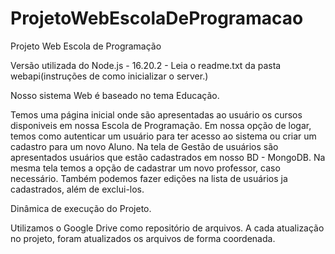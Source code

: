 # ProjetoWebEscolaDeProgramacao
Projeto Web Escola de Programação

Versão utilizada do Node.js - 16.20.2 - Leia o readme.txt da pasta webapi(instruções de como inicializar o server.)

Nosso sistema Web é baseado no tema Educação.

Temos uma página inicial onde são apresentadas ao usuário os cursos disponiveis em nossa Escola de Programação.
Em nossa opção de logar, temos como autenticar um usuário para ter acesso ao sistema ou criar um cadastro para um novo Aluno.
Na tela de Gestão de usuários são apresentados usuários que estão cadastrados em nosso BD - MongoDB.
Na mesma tela temos a opção de cadastrar um novo professor, caso necessário. Também podemos fazer edições na lista de usuários ja cadastrados, além de exclui-los.

Dinâmica de execução do Projeto.

Utilizamos o Google Drive como repositório de arquivos. A cada atualização no projeto, foram atualizados os arquivos de forma coordenada.
